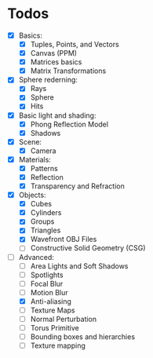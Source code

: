 # Todos

- [x] Basics:
    - [x] Tuples, Points, and Vectors
    - [x] Canvas (PPM)
    - [x] Matrices basics
    - [x] Matrix Transformations 
- [x] Sphere rederning:
    - [x] Rays
    - [x] Sphere
    - [x] Hits
- [x] Basic light and shading:
    - [x] Phong Reflection Model
    - [x] Shadows
- [x] Scene:
    - [x] Camera
- [x] Materials:
    - [x] Patterns
    - [x] Reflection
    - [x] Transparency and Refraction
- [x] Objects:
    - [x] Cubes
    - [x] Cylinders
    - [x] Groups
    - [x] Triangles
    - [x] Wavefront OBJ Files
    - [ ] Constructive Solid Geometry (CSG)
- [ ] Advanced:
    - [ ] Area Lights and Soft Shadows
    - [ ] Spotlights
    - [ ] Focal Blur
    - [ ] Motion Blur
    - [x] Anti-aliasing
    - [ ] Texture Maps
    - [ ] Normal Perturbation
    - [ ] Torus Primitive
    - [ ] Bounding boxes and hierarchies
    - [ ] Texture mapping
